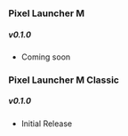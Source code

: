 ### Pixel Launcher M

##### v0.1.0

- Coming soon

### Pixel Launcher M Classic

##### v0.1.0

- Initial Release
